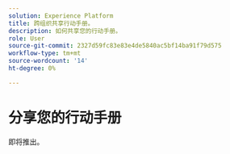 ```yaml
---
solution: Experience Platform
title: 跨组织共享行动手册。
description: 如何共享您的行动手册。
role: User
source-git-commit: 2327d59fc83e83e4de5840ac5bf14ba91f79d575
workflow-type: tm+mt
source-wordcount: '14'
ht-degree: 0%

---
```


# 分享您的行动手册

即将推出。